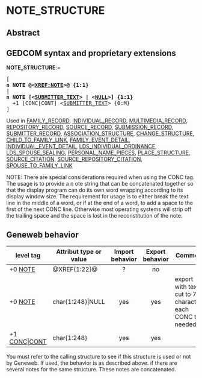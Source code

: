 ﻿# NOTE_STRUCTURE
## Abstract

## GEDCOM syntax and proprietary extensions

**NOTE_STRUCTURE**:=
<pre>
[
<b>n NOTE @&lt;<a href=Ged.XREF_NOTE.md>XREF:NOTE</a>&gt;@ {1:1}</b>
|
<b>n NOTE [&lt;<a href=Ged.SUBMITTER_TEXT.md>SUBMITTER_TEXT</a>&gt; | &lt;<a href=Ged.NULL.md>NULL</a>&gt;] {1:1}</b>
  +1 [CONC|CONT] &lt;<a href=Ged.SUBMITTER_TEXT.md>SUBMITTER_TEXT</a>&gt; {0:M}
]
</pre>
Used in <a href=Ged.FAMILY_RECORD.md>FAMILY_RECORD</a>, <a href=Ged.INDIVIDUAL_RECORD.md>INDIVIDUAL_RECORD</a>, <a href=Ged.MULTIMEDIA_RECORD.md>MULTIMEDIA_RECORD</a>, <a href=Ged.REPOSITORY_RECORD.md>REPOSITORY_RECORD</a>, <a href=Ged.SOURCE_RECORD.md>SOURCE_RECORD</a>, <a href=Ged.SUBMISSION_RECORD.md>SUBMISSION_RECORD</a>, <a href=Ged.SUBMITTER_RECORD.md>SUBMITTER_RECORD</a>, <a href=Ged.ASSOCIATION_STRUCTURE.md>ASSOCIATION_STRUCTURE</a>, <a href=Ged.CHANGE_STRUCTURE.md>CHANGE_STRUCTURE</a>, <a href=Ged.CHILD_TO_FAMILY_LINK.md>CHILD_TO_FAMILY_LINK</a>, <a href=Ged.FAMILY_EVENT_DETAIL.md>FAMILY_EVENT_DETAIL</a>, <a href=Ged.INDIVIDUAL_EVENT_DETAIL.md>INDIVIDUAL_EVENT_DETAIL</a>, <a href=Ged.LDS_INDIVIDUAL_ORDINANCE.md>LDS_INDIVIDUAL_ORDINANCE</a>, <a href=Ged.LDS_SPOUSE_SEALING.md>LDS_SPOUSE_SEALING</a>, <a href=Ged.PERSONAL_NAME_PIECES.md>PERSONAL_NAME_PIECES</a>, <a href=Ged.PLACE_STRUCTURE.md>PLACE_STRUCTURE</a>, <a href=Ged.SOURCE_CITATION.md>SOURCE_CITATION</a>, <a href=Ged.SOURCE_REPOSITORY_CITATION.md>SOURCE_REPOSITORY_CITATION</a>, <a href=Ged.SPOUSE_TO_FAMILY_LINK.md>SPOUSE_TO_FAMILY_LINK</a><br />


NOTE: There are special considerations required when using the CONC tag. The usage is to provide a
n ote string that can be concatenated together so that the display program can do its own word
wrapping according to its display window size. The requirement for usage is to either break the text
line in the middle of a word, or if at the end of a word, to add a space to the first of the next CONC
line. Otherwise most operating systems will strip off the trailing space and the space is lost in the
reconstitution of the note.

## Geneweb behavior

level tag  | Attribut type or value | Import behavior | Export behavior  | Comment 
---------- | ------------- | :---------------: | :-----------------:| -----------
+0 <a href=Ged.GLOSSARY.md#note>NOTE</a> | @XREF{1:22}@ | ? | no | 
+0 <a href=Ged.GLOSSARY.md#note>NOTE</a> | char{1:248}\|NULL | yes | yes | export with text cut to 78 characters each CONC tag needed.
+1 <a href=Ged.GLOSSARY.md#conc>CONC</a>\|<a href=Ged.GLOSSARY.md#cont>CONT</a> | char{1:248} | yes | yes | 

You must refer to the calling structure to see if this structure is used or not by Geneweb. If used, the behavior is as described above. if there are several notes for the same structure. These notes are concatenated.


